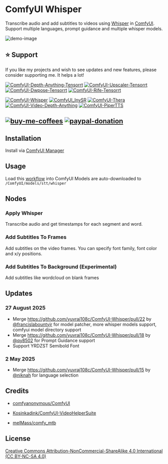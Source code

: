# ComfyUI Whisper

Transcribe audio and add subtitles to videos using [Whisper](https://github.com/openai/whisper/) in [ComfyUI](https://github.com/comfyanonymous/ComfyUI).
Support multiple languages, prompt guidance and multiple whisper models.

![demo-image](https://github.com/yuvraj108c/ComfyUI-Whisper/blob/assets/recording.gif?raw=true)

## ⭐ Support
If you like my projects and wish to see updates and new features, please consider supporting me. It helps a lot! 

[![ComfyUI-Depth-Anything-Tensorrt](https://img.shields.io/badge/ComfyUI--Depth--Anything--Tensorrt-blue?style=flat-square)](https://github.com/yuvraj108c/ComfyUI-Depth-Anything-Tensorrt)
[![ComfyUI-Upscaler-Tensorrt](https://img.shields.io/badge/ComfyUI--Upscaler--Tensorrt-blue?style=flat-square)](https://github.com/yuvraj108c/ComfyUI-Upscaler-Tensorrt)
[![ComfyUI-Dwpose-Tensorrt](https://img.shields.io/badge/ComfyUI--Dwpose--Tensorrt-blue?style=flat-square)](https://github.com/yuvraj108c/ComfyUI-Dwpose-Tensorrt)
[![ComfyUI-Rife-Tensorrt](https://img.shields.io/badge/ComfyUI--Rife--Tensorrt-blue?style=flat-square)](https://github.com/yuvraj108c/ComfyUI-Rife-Tensorrt)

[![ComfyUI-Whisper](https://img.shields.io/badge/ComfyUI--Whisper-gray?style=flat-square)](https://github.com/yuvraj108c/ComfyUI-Whisper)
[![ComfyUI_InvSR](https://img.shields.io/badge/ComfyUI__InvSR-gray?style=flat-square)](https://github.com/yuvraj108c/ComfyUI_InvSR)
[![ComfyUI-Thera](https://img.shields.io/badge/ComfyUI--Thera-gray?style=flat-square)](https://github.com/yuvraj108c/ComfyUI-Thera)
[![ComfyUI-Video-Depth-Anything](https://img.shields.io/badge/ComfyUI--Video--Depth--Anything-gray?style=flat-square)](https://github.com/yuvraj108c/ComfyUI-Video-Depth-Anything)
[![ComfyUI-PiperTTS](https://img.shields.io/badge/ComfyUI--PiperTTS-gray?style=flat-square)](https://github.com/yuvraj108c/ComfyUI-PiperTTS)

[![buy-me-coffees](https://i.imgur.com/3MDbAtw.png)](https://www.buymeacoffee.com/yuvraj108cZ)
[![paypal-donation](https://i.imgur.com/w5jjubk.png)](https://paypal.me/yuvraj108c)
---

## Installation

Install via [ComfyUI Manager](https://github.com/ltdrdata/ComfyUI-Manager)

## Usage

Load this [workflow](https://github.com/yuvraj108c/ComfyUI-Whisper/blob/master/example_workflows/whisper_video_subtitles_workflow.json) into ComfyUI
Models are auto-downloaded to `/ComfyUI/models/stt/whisper`

## Nodes

### Apply Whisper

Transcribe audio and get timestamps for each segment and word.

### Add Subtitles To Frames

Add subtitles on the video frames. You can specify font family, font color and x/y positions.

### Add Subtitles To Background (Experimental)

Add subtitles like wordcloud on blank frames

## Updates
### 27 August 2025
- Merge https://github.com/yuvraj108c/ComfyUI-Whisper/pull/22 by [@francislabountyjr](https://github.com/francislabountyjr) for model patcher, more whisper models support, comfyui model directory support
- Merge https://github.com/yuvraj108c/ComfyUI-Whisper/pull/18 by [@qy8502](https://github.com/qy8502) for Prompt Guidance support
- Support YRDZST Semibold Font
### 2 May 2025
- Merge https://github.com/yuvraj108c/ComfyUI-Whisper/pull/15 by [@niknah](https://github.com/niknah) for language selection

## Credits

- [comfyanonymous/ComfyUI](https://github.com/comfyanonymous/ComfyUI)

- [Kosinkadink/ComfyUI-VideoHelperSuite](https://github.com/Kosinkadink/ComfyUI-VideoHelperSuite)

- [melMass/comfy_mtb](https://github.com/melMass/comfy_mtb)

## License

[Creative Commons Attribution-NonCommercial-ShareAlike 4.0 International (CC BY-NC-SA 4.0)](https://creativecommons.org/licenses/by-nc-sa/4.0/)

